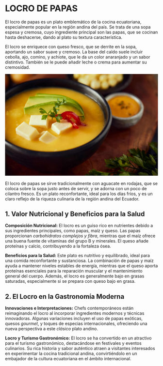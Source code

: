 # LOCRO DE PAPAS

El locro de papas es un plato emblemático de la cocina ecuatoriana, especialmente popular en la región andina del país. Se trata de una sopa espesa y cremosa, cuyo ingrediente principal son las papas, que se cocinan hasta deshacerse, dando al plato su textura característica.

El locro se enriquece con queso fresco, que se derrite en la sopa, aportando un sabor suave y cremoso. La base del caldo suele incluir cebolla, ajo, comino, y achiote, que le da un color anaranjado y un sabor distintivo. También se le puede añadir leche o crema para aumentar su cremosidad.

![locro](imagenes/locro.jpg)

El locro de papas se sirve tradicionalmente con aguacate en rodajas, que se coloca sobre la sopa justo antes de servir, y se adorna con un poco de cilantro fresco. Es un plato reconfortante, ideal para los días fríos, y es un claro reflejo de la riqueza culinaria de la región andina del Ecuador.

## 1. Valor Nutricional y Beneficios para la Salud
**Composición Nutricional:** El locro es un guiso rico en nutrientes debido a sus ingredientes principales, como papas, maíz y queso. Las papas proporcionan *carbohidratos complejos y fibra*, mientras que el maíz ofrece una buena fuente de vitaminas del grupo B y minerales. El queso añade proteínas y calcio, contribuyendo a la fortaleza ósea.

**Beneficios para la Salud:** Este plato es nutritivo y equilibrado, ideal para una comida reconfortante y sustanciosa. La combinación de papas y maíz ayuda a mantener niveles estables de energía, mientras que el queso aporta proteínas esenciales para la reparación muscular y el mantenimiento general del cuerpo. Además, el locro es generalmente bajo en grasas saturadas, especialmente si se prepara con queso bajo en grasa.

## 2. El Locro en la Gastronomía Moderna
**Innovaciones e Interpretaciones:** Chefs contemporáneos están reimaginando el locro al incorporar ingredientes modernos y técnicas innovadoras. Algunas variaciones incluyen el uso de papas exóticas, quesos *gourmet*, y toques de especias internacionales, ofreciendo una nueva perspectiva a este *clásico* plato andino.

**Locro y Turismo Gastronómico:** El locro se ha convertido en un atractivo para el turismo gastronómico, destacándose en festivales y eventos culinarios. Su rica historia y sabor auténtico atraen a visitantes interesados en experimentar la cocina tradicional andina, convirtiéndolo en un embajador de la cultura ecuatoriana en el ámbito internacional.
